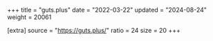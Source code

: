 +++
title = "guts.plus"
date = "2022-03-22"
updated = "2024-08-24"
weight = 20061

[extra]
source = "https://guts.plus/"
ratio = 24
size = 20
+++
